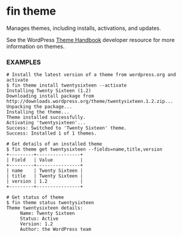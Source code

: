# fin theme

Manages themes, including installs, activations, and updates.

See the WordPress [Theme Handbook](https://developer.wordpress.org/themes/) developer resource for more information on themes.

### EXAMPLES

    # Install the latest version of a theme from wordpress.org and activate
    $ fin theme install twentysixteen --activate
    Installing Twenty Sixteen (1.2)
    Downloading install package from http://downloads.wordpress.org/theme/twentysixteen.1.2.zip...
    Unpacking the package...
    Installing the theme...
    Theme installed successfully.
    Activating 'twentysixteen'...
    Success: Switched to 'Twenty Sixteen' theme.
    Success: Installed 1 of 1 themes.

    # Get details of an installed theme
    $ fin theme get twentysixteen --fields=name,title,version
    +---------+----------------+
    | Field   | Value          |
    +---------+----------------+
    | name    | Twenty Sixteen |
    | title   | Twenty Sixteen |
    | version | 1.2            |
    +---------+----------------+

    # Get status of theme
    $ fin theme status twentysixteen
    Theme twentysixteen details:
         Name: Twenty Sixteen
         Status: Active
         Version: 1.2
         Author: the WordPress team


